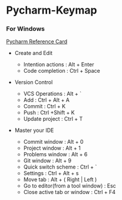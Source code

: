 # Pycharm-Keymap
### For Windows 

[Pycharm Reference Card](https://resources.jetbrains.com/storage/products/pycharm/docs/PyCharm_ReferenceCard.pdf?_ga=2.260159565.1119855224.1604561230-311796501.1604243799)

- Create and Edit
    - Intention actions : Alt + Enter
    - Code completion : Ctrl + Space


- Version Control
    - VCS Operations : Alt + `
    - Add : Ctrl + Alt + A
    - Commit : Ctrl + K
    - Push : Ctrl +Shift + K
    - Update project : Ctrl + T
    

- Master your IDE
    - Commit window : Alt + 0
    - Project window : Alt + 1
    - Problems window : Alt + 6
    - Git window : Alt + 9
    - Quick switch scheme : Ctrl + `
    - Settings : Ctrl + Alt + s
    - Move tab : Alt + ( Right | Left )
    - Go to editor(from a tool window) : Esc
    - Close active tab or window : Ctrl + F4
    
